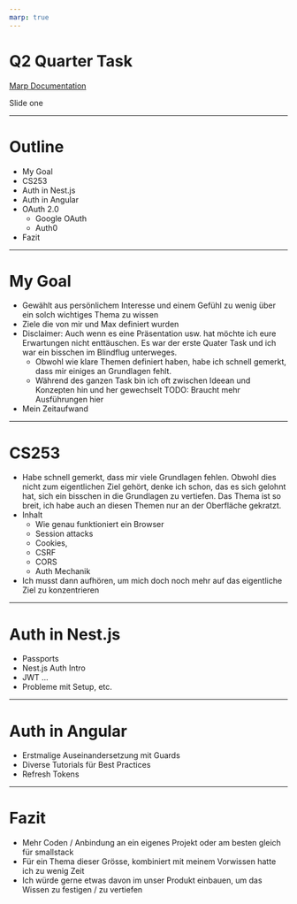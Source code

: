 ```yaml
---
marp: true
---
```


<!-- TODO: Apply theme -->

# Q2 Quarter Task

[Marp Documentation](https://marpit.marp.app/markdown)

Slide one

<!-- TODO: Auth Build -->

---

# Outline

- My Goal
- CS253
- Auth in Nest.js
- Auth in Angular
- OAuth 2.0
  - Google OAuth
  - Auth0
- Fazit

---

# My Goal

- Gewählt aus persönlichem Interesse und einem Gefühl zu wenig über ein solch wichtiges Thema zu wissen
- Ziele die von mir und Max definiert wurden
- Disclaimer: Auch wenn es eine Präsentation usw. hat möchte ich eure Erwartungen nicht enttäuschen. Es war der erste Quater Task und ich war ein bisschen im Blindflug unterweges.
  - Obwohl wie klare Themen definiert haben, habe ich schnell gemerkt, dass mir einiges an Grundlagen fehlt.
  - Während des ganzen Task bin ich oft zwischen Ideean und Konzepten hin und her gewechselt
    TODO: Braucht mehr Ausführungen hier
- Mein Zeitaufwand

---

# CS253

- Habe schnell gemerkt, dass mir viele Grundlagen fehlen. Obwohl dies nicht zum eigentlichen Ziel gehört, denke ich schon, das es sich gelohnt hat, sich ein bisschen in die Grundlagen zu vertiefen. Das Thema ist so breit, ich habe auch an diesen Themen nur an der Oberfläche gekratzt.
- Inhalt
  - Wie genau funktioniert ein Browser
  - Session attacks
  - Cookies,
  - CSRF
  - CORS
  - Auth Mechanik
- Ich musst dann aufhören, um mich doch noch mehr auf das eigentliche Ziel zu konzentrieren

---

# Auth in Nest.js

- Passports
- Nest.js Auth Intro
- JWT
  ...
- Probleme mit Setup, etc.

---

# Auth in Angular

- Erstmalige Auseinandersetzung mit Guards
- Diverse Tutorials für Best Practices
- Refresh Tokens

---

# Fazit

- Mehr Coden / Anbindung an ein eigenes Projekt oder am besten gleich für smallstack
- Für ein Thema dieser Grösse, kombiniert mit meinem Vorwissen hatte ich zu wenig Zeit
- Ich würde gerne etwas davon im unser Produkt einbauen, um das Wissen zu festigen / zu vertiefen
